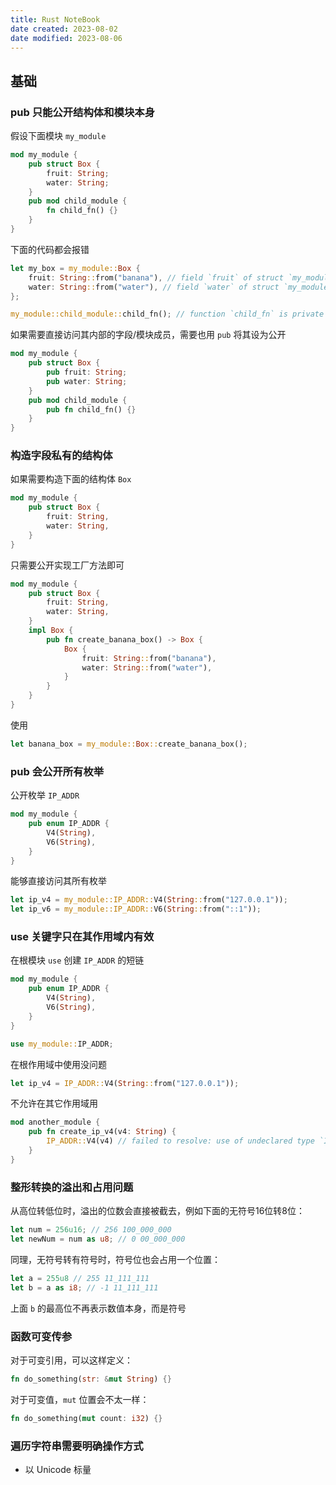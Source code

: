 ```yaml
---
title: Rust NoteBook
date created: 2023-08-02
date modified: 2023-08-06
---
```


## 基础

### pub 只能公开结构体和模块本身

假设下面模块 `my_module`

```rust
mod my_module {
	pub struct Box {
		fruit: String;
		water: String;
	}
	pub mod child_module {
		fn child_fn() {}
	}
}
```

下面的代码都会报错

```rust
let my_box = my_module::Box {
	fruit: String::from("banana"), // field `fruit` of struct `my_module::Box` is private
	water: String::from("water"), // field `water` of struct `my_module::Box` is private
};
```

```rust
my_module::child_module::child_fn(); // function `child_fn` is private
```

如果需要直接访问其内部的字段/模块成员，需要也用 `pub` 将其设为公开

```rust
mod my_module {
	pub struct Box {
		pub fruit: String;
		pub water: String;
	}
	pub mod child_module {
		pub fn child_fn() {}
	}
}
```

### 构造字段私有的结构体

如果需要构造下面的结构体 `Box`

```rust
mod my_module {
	pub struct Box {
		fruit: String,
		water: String,
	}
}
```

只需要公开实现工厂方法即可

```rust
mod my_module {
    pub struct Box {
        fruit: String,
        water: String,
    }
    impl Box {
        pub fn create_banana_box() -> Box {
            Box {
                fruit: String::from("banana"),
                water: String::from("water"),
            }
        }
    }
}
```

使用

```rust
let banana_box = my_module::Box::create_banana_box();
```

### pub 会公开所有枚举

公开枚举 `IP_ADDR`

```rust
mod my_module {
    pub enum IP_ADDR {
        V4(String),
        V6(String),
    }
}
```

能够直接访问其所有枚举

```rust
let ip_v4 = my_module::IP_ADDR::V4(String::from("127.0.0.1"));
let ip_v6 = my_module::IP_ADDR::V6(String::from("::1"));
```

### use 关键字只在其作用域内有效

在根模块 `use` 创建 `IP_ADDR` 的短链

```rust
mod my_module {
    pub enum IP_ADDR {
        V4(String),
        V6(String),
    }
}

use my_module::IP_ADDR;
```

在根作用域中使用没问题

```rust
let ip_v4 = IP_ADDR::V4(String::from("127.0.0.1"));
```

不允许在其它作用域用

```rust
mod another_module {
    pub fn create_ip_v4(v4: String) {
        IP_ADDR::V4(v4) // failed to resolve: use of undeclared type `IP_ADDR`
    }
}
```

### 整形转换的溢出和占用问题

从高位转低位时，溢出的位数会直接被截去，例如下面的无符号16位转8位：

```rust
let num = 256u16; // 256 100_000_000
let newNum = num as u8; // 0 00_000_000
```

同理，无符号转有符号时，符号位也会占用一个位置：

```rust
let a = 255u8 // 255 11_111_111
let b = a as i8; // -1 11_111_111
```

上面 `b` 的最高位不再表示数值本身，而是符号

### 函数可变传参

对于可变引用，可以这样定义：

```rust
fn do_something(str: &mut String) {}
```

对于可变值，`mut` 位置会不太一样：

```rust
fn do_something(mut count: i32) {}
```

### 遍历字符串需要明确操作方式



- 以 Unicode 标量